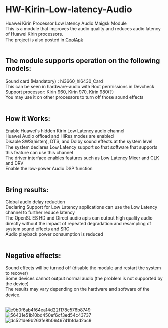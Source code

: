 # HW-Kirin-Low-latency-Audio
Huawei Kirin Processor Low latency Audio Maigsk Module<br>
This is a module that improves the audio quality and reduces audio latency of Huawei Kirin processors.<br>
The project is also posted in [CoolApk](https://www.coolapk.com/feed/52302433?shareKey=Zjg1MjExYTc5MzdiNjZiNzZiMDg~&shareUid=2679393&shareFrom=com.coolapk.market_14.4.0-beta2
)
<br><br>

The module supports operation on the following models:
----
Sound card (Mandatory) : hi3660_hi6430_Card<br>
This can be seen in hardware-audio with Root permissions in Devcheck<br>
Support processor: Kirin 960, Kirin 970, Kirin 980(?)<br>
You may use it on other processors to turn off those sound effects<br><br>

How it Works:
----
Enable Huawei's hidden Kirin Low Latency audio channel<br>
Huawei Audio offload and HiRes modes are enabled<br>
Disable SWS(histen), DTS, and Dolby sound effects at the system level<br>
The system declares Low Latency support so that software that supports this feature can use this channel<br>
The driver interface enables features such as Low Latency Mixer and CLK and DRV<br>
Enable the low-power Audio DSP function<br><br>

Bring results:
----
Global audio delay reduction<br>
Declaring Support for Low Latency applications can use the Low Latency channel to further reduce latency<br>
The OpenSL ES HD and Direct audio apis can output high quality audio directly without the impact of repeated degradation and resampling of system sound effects and SRC<br>
Audio playback power consumption is reduced<br><br>

Negative effects:
----
Sound effects will be turned off (disable the module and restart the system to recover)<br>
Some devices cannot output normal audio (the problem is not supported by the device)<br>
The results may vary depending on the hardware and software of the device.<br><br>


![e9b0f6ab4f64ea14d22f178c576b8749](https://github.com/user-attachments/assets/013166fd-acde-4e90-9058-985e6669348d)
![56431e51b10bd450ef6cf3ed54c43737](https://github.com/user-attachments/assets/650a2f2c-4f48-4273-9530-651b208c0a2a)
![dc521de9b263fe8b0646741bfdad2ac9](https://github.com/user-attachments/assets/5ca2db8a-9505-4a02-a5d0-b8c2bc2131a1)
